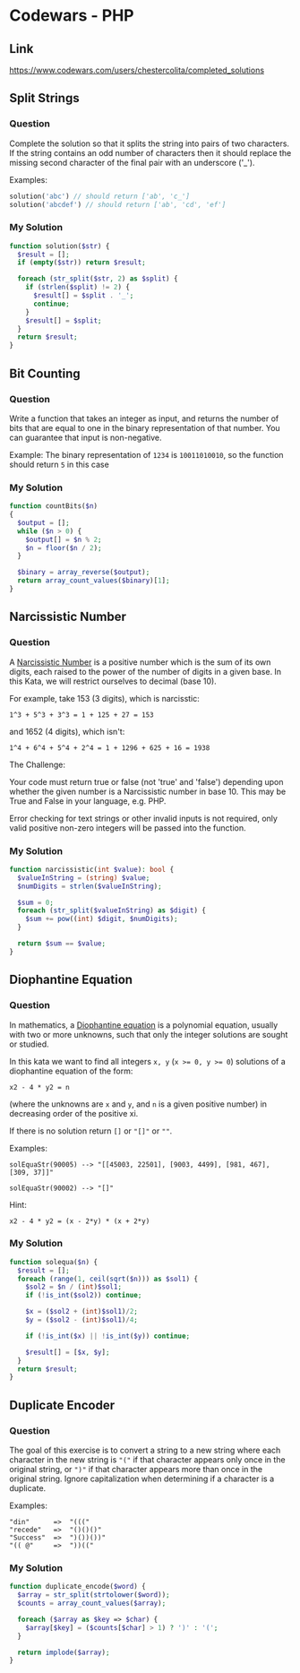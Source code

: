 # Codewars - PHP

## Link

<https://www.codewars.com/users/chestercolita/completed_solutions>

## Split Strings

### Question

Complete the solution so that it splits the string into pairs of two characters. If the string contains an odd number of characters then it should replace the missing second character of the final pair with an underscore ('\_').

Examples:

```php
solution('abc') // should return ['ab', 'c_']
solution('abcdef') // should return ['ab', 'cd', 'ef']
```

### My Solution

```php
function solution($str) {
  $result = [];
  if (empty($str)) return $result;

  foreach (str_split($str, 2) as $split) {
    if (strlen($split) != 2) {
      $result[] = $split . '_';
      continue;
    }
    $result[] = $split;
  }
  return $result;
}
```

## Bit Counting

### Question

Write a function that takes an integer as input, and returns the number of bits that are equal to one in the binary representation of that number. You can guarantee that input is non-negative.

Example: The binary representation of `1234` is `10011010010`, so the function should return `5` in this case

### My Solution

```php
function countBits($n)
{
  $output = [];
  while ($n > 0) {
    $output[] = $n % 2;
    $n = floor($n / 2);
  }

  $binary = array_reverse($output);
  return array_count_values($binary)[1];
}
```

## Narcissistic Number

### Question

A [Narcissistic Number](https://en.wikipedia.org/wiki/Narcissistic_number) is a positive number which is the sum of its own digits, each raised to the power of the number of digits in a given base. In this Kata, we will restrict ourselves to decimal (base 10).

For example, take 153 (3 digits), which is narcisstic:

```
1^3 + 5^3 + 3^3 = 1 + 125 + 27 = 153
```

and 1652 (4 digits), which isn't:

```
1^4 + 6^4 + 5^4 + 2^4 = 1 + 1296 + 625 + 16 = 1938
```

The Challenge:

Your code must return true or false (not 'true' and 'false') depending upon whether the given number is a Narcissistic number in base 10. This may be True and False in your language, e.g. PHP.

Error checking for text strings or other invalid inputs is not required, only valid positive non-zero integers will be passed into the function.

### My Solution

```php
function narcissistic(int $value): bool {
  $valueInString = (string) $value;
  $numDigits = strlen($valueInString);

  $sum = 0;
  foreach (str_split($valueInString) as $digit) {
    $sum += pow((int) $digit, $numDigits);
  }

  return $sum == $value;
}
```

## Diophantine Equation

### Question

In mathematics, a [Diophantine equation](https://en.wikipedia.org/wiki/Diophantine_equation) is a polynomial equation, usually with two or more unknowns, such that only the integer solutions are sought or studied.

In this kata we want to find all integers `x, y` (`x >= 0, y >= 0`) solutions of a diophantine equation of the form:

```
x2 - 4 * y2 = n
```

(where the unknowns are `x` and `y`, and `n` is a given positive number) in decreasing order of the positive xi.

If there is no solution return `[]` or `"[]"` or `""`.

Examples:

```
solEquaStr(90005) --> "[[45003, 22501], [9003, 4499], [981, 467], [309, 37]]"

solEquaStr(90002) --> "[]"
```

Hint:

```
x2 - 4 * y2 = (x - 2*y) * (x + 2*y)
```

### My Solution

```php
function solequa($n) {
  $result = [];
  foreach (range(1, ceil(sqrt($n))) as $sol1) {
    $sol2 = $n / (int)$sol1;
    if (!is_int($sol2)) continue;

    $x = ($sol2 + (int)$sol1)/2;
    $y = ($sol2 - (int)$sol1)/4;

    if (!is_int($x) || !is_int($y)) continue;

    $result[] = [$x, $y];
  }
  return $result;
}
```

## Duplicate Encoder

### Question

The goal of this exercise is to convert a string to a new string where each character in the new string is `"("` if that character appears only once in the original string, or `")"` if that character appears more than once in the original string. Ignore capitalization when determining if a character is a duplicate.

Examples:

```
"din"      =>  "((("
"recede"   =>  "()()()"
"Success"  =>  ")())())"
"(( @"     =>  "))(("
```

### My Solution

```php
function duplicate_encode($word) {
  $array = str_split(strtolower($word));
  $counts = array_count_values($array);

  foreach ($array as $key => $char) {
    $array[$key] = ($counts[$char] > 1) ? ')' : '(';
  }

  return implode($array);
}
```
